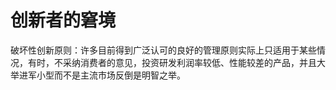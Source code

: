 # 创新者的窘境
破坏性创新原则：许多目前得到广泛认可的良好的管理原则实际上只适用于某些情况，有时，不采纳消费者的意见，投资研发利润率较低、性能较差的产品，并且大举进军小型而不是主流市场反倒是明智之举。

